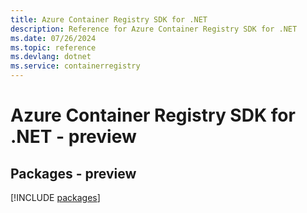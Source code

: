 ```yaml
---
title: Azure Container Registry SDK for .NET
description: Reference for Azure Container Registry SDK for .NET
ms.date: 07/26/2024
ms.topic: reference
ms.devlang: dotnet
ms.service: containerregistry
---
```

# Azure Container Registry SDK for .NET - preview
## Packages - preview
[!INCLUDE [packages](container-registry-index.md)]